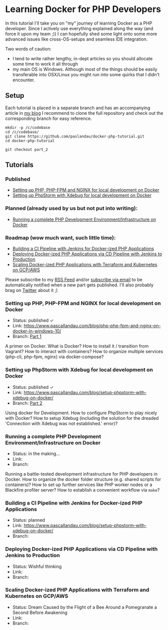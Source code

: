 # Learning Docker for PHP Developers
In this tutorial I'll take you on "my" journey of learning Docker as a PHP developer. 
Since I actively use everything explained along the way (and force it upon my team ;)) I can hopefully
shed some light onto some more advanced issues like cross-OS-setups and seamless IDE integration.

Two words of caution:
- I tend to write rather lengthy, in-dept articles so you should allocate some time to work it all
through
- my main OS is Windows. Although most of the things should be easily transferable into OSX/Linux you might run into
  some quirks that I didn't encounter.

## Setup
Each tutorial is placed in a separate branch and has an accompanying article in [my blog](https://www.pascallandau.com/blog/)
I recommend to clone the full repository and check out the corresponding branch for easy reference. 

````
mkdir -p /c/codebase
cd /c/codebase/
git clone https://github.com/paslandau/docker-php-tutorial.git
cd docker-php-tutorial

git checkout part_2
````

## Tutorials
### Published
- [Setting up PHP, PHP-FPM and NGINX for local development on Docker](#setting-up-php-php-fpm-and-nginx-for-local-development-on-docker)
- [Setting up PhpStorm with Xdebug for local development on Docker](#setting-up-phpstorm-with-xdebug-for-local-development-on-docker)

### Planned (already used by us but not put into writing):
- [Running a complete PHP Development Environment/Infrastructure on Docker](#running-a-complete-php-development-environmentinfrastructure-on-docker)

### Roadmap (wow much want, such little time):
- [Building a CI Pipeline with Jenkins for Docker-ized PHP Applications](#building-a-ci-pipeline-with-jenkins-for-docker-ized-php-applications)
- [Deploying Docker-ized PHP Applications via CD Pipeline with Jenkins to Production](#deploying-docker-ized-php-applications-via-cd-pipeline-with-jenkins-to-production)
- [Scaling Docker-ized PHP Applications with Terraform and Kubernetes on GCP/AWS](#scaling-docker-ized-php-applications-with-terraform-and-kubernetes-on-gcpaws)

Please subscribe to my [RSS Feed](https://www.pascallandau.com/feed.xml) and/or 
[subscribe via email](https://www.pascallandau.com/blog/#newsletter) 
to be automatically notified when a new part gets published. I'll also probably brag on
[Twitter](https://twitter.com/PascalLandau) about it ;)

### Setting up PHP, PHP-FPM and NGINX for local development on Docker
- Status: published ✓
- Link: https://www.pascallandau.com/blog/php-php-fpm-and-nginx-on-docker-in-windows-10/
- Branch: [Part 1](https://github.com/paslandau/docker-php-tutorial/tree/part_1_setting-up-php-php-fpm-and-nginx-for-local-development-on-docker)

A primer on Docker. What is Docker? How to install it / transition from Vagrant?
How to interact with containers? How to organize multiple services (php-cli, php-fpm, nginx) via docker-compose? 

### Setting up PhpStorm with Xdebug for local development on Docker
- Status: published ✓
- Link: https://www.pascallandau.com/blog/setup-phpstorm-with-xdebug-on-docker/
- Branch: [Part 2](https://github.com/paslandau/docker-php-tutorial/tree/part_2_setting-up-phpstorm-with-xdebug-for-local-development-on-docker)

Using docker for Development. How to configure PhpStorm to play nicely with Docker? 
How to setup Xdebug (including the solution for the dreaded 'Connection with Xdebug was not established.' error)?

### Running a complete PHP Development Environment/Infrastructure on Docker
- Status: in the making...
- Link: 
- Branch: 

Running a battle-tested development infrastructure for PHP developers in Docker.
How to organize the docker folder structure (e.g. shared scripts for containers)? 
How to set up further services like PHP worker nodes or a Blackfire profiler server? 
How to establish a convenient workflow via `make`?

### Building a CI Pipeline with Jenkins for Docker-ized PHP Applications
- Status: planned
- Link: https://www.pascallandau.com/blog/setup-phpstorm-with-xdebug-on-docker/
- Branch: 

### Deploying Docker-ized PHP Applications via CD Pipeline with Jenkins to Production
- Status: Wishful thinking
- Link: 
- Branch: 

### Scaling Docker-ized PHP Applications with Terraform and Kubernetes on GCP/AWS
- Status: Dream Caused by the Flight of a Bee Around a Pomegranate a Second Before Awakening
- Link: 
- Branch: 